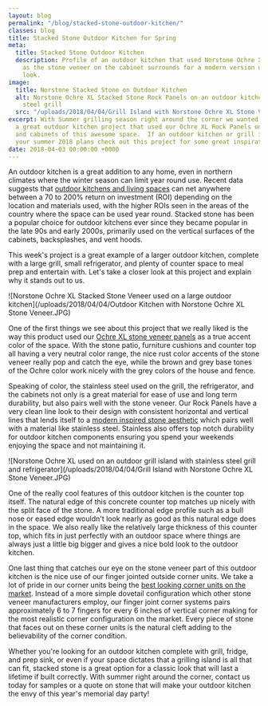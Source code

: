 ```yaml
---
layout: blog
permalink: "/blog/stacked-stone-outdoor-kitchen/"
classes: blog
title: Stacked Stone Outdoor Kitchen for Spring
meta:
  title: Stacked Stone Outdoor Kitchen
  description: Profile of an outdoor kitchen that used Norstone Ochre XL Rock Panels
    as the stone veneer on the cabinet surrounds for a modern version of a classic
    look.
image:
  title: Norstone Stacked Stone on Outdoor Kitchen
  alt: Norstone Ochre XL Stacked Stone Rock Panels on an outdoor kitchen with a stainless
    steel grill
  src: "/uploads/2018/04/04/Grill Island with Norstone Ochre XL Stone Veneer.JPG"
excerpt: With Summer grilling season right around the corner we wanted to showcase
  a great outdoor kitchen project that used our Ochre XL Rock Panels on  the base
  and cabinets of this awesome space.  If an outdoor kitchen or grill island is in
  your summer 2018 plans check out this project for some great inspiration!
date: 2018-04-03 00:00:00 +0000
---
```

An outdoor kitchen is a great addition to any home, even in northern climates where the winter season can limit year round use.  Recent data suggests that [outdoor kitchens and living spaces](https://www.norstoneusa.com/blog/natural-stone-patios-designing-norstone-series/) can net anywhere between a 70 to 200% return on investment (ROI) depending on the location and materials used, with the higher ROIs seen in the areas of the country where the space can be used year round.  Stacked stone has been a popular choice for outdoor kitchens ever since they became popular in the late 90s and early 2000s, primarily used on the vertical surfaces of the cabinets, backsplashes, and vent hoods.

This week's project is a great example of a larger outdoor kitchen, complete with a large grill, small refrigerator, and plenty of counter space to meal prep and entertain with.  Let's take a closer look at this project and explain why it stands out to us.

![Norstone Ochre XL Stacked Stone Veneer used on a large outdoor kitchen](/uploads/2018/04/04/Outdoor Kitchen with Norstone Ochre XL Stone Veneer.JPG)

One of the first things we see about this project that we really liked is the way this product used our [Ochre XL stone veneer panels](https://www.norstoneusa.com/products/thin-stone-veneer-panels/ochre/) as a true accent color of the space.  With the stone patio, furniture cushions and counter top all having a very neutral color range, the nice rust color accents of the stone veneer really pop and catch the eye, while the brown and grey base tones of the Ochre color work nicely with the grey colors of the house and fence.

Speaking of color, the stainless steel used on the grill, the refrigerator, and the cabinets not only is a great material for ease of use and long term durability, but also pairs well with the stone veneer.  Our Rock Panels have a very clean line look to their design with consistent horizontal and vertical lines that lends itself to a [modern inspired stone aesthetic](https://www.norstoneusa.com/blog/glass-steel-stone-for-modern-homes/) which pairs well with a material like stainless steel.  Stainless also offers top notch durability for outdoor kitchen components ensuring you spend your weekends enjoying the space and not maintaining it.

![Norstone Ochre XL used on an outdoor grill island with stainless steel grill and refrigerator](/uploads/2018/04/04/Grill Island with Norstone Ochre XL Stone Veneer.JPG)

One of the really cool features of this outdoor kitchen is the counter top itself.  The natural edge of this concrete counter top matches up nicely with the split face of the stone.  A more traditional edge profile such as a bull nose or eased edge wouldn't look nearly as good as this natural edge does in the space.  We also really like the relatively large thickness of this counter top, which fits in just perfectly with an outdoor space where things are always just a little big bigger and gives a nice bold look to the outdoor kitchen.

One last thing that catches our eye on the stone veneer part of this outdoor kitchen is the nice use of our finger jointed outside corner units.  We take a lot of pride in our corner units being the [best looking corner units on the market](https://www.norstoneusa.com/blog/miter-cut-vs-corner-unit/).  Instead of a more simple dovetail configuration which other stone veneer manufacturers employ, our finger joint corner systems pairs approximately 6 to 7 fingers for every 6 inches of vertical corner making for the most realistic corner configuration on the market.  Every piece of stone that faces out on these corner units is the natural cleft adding to the believability of the corner condition.

Whether you're looking for an outdoor kitchen complete with grill, fridge, and prep sink, or even if your space dictates that a grilling island is all that can fit, stacked stone is a great option for a classic look that will last a lifetime if built correctly.  With summer right around the corner, contact us today for samples or a quote on stone that will make your outdoor kitchen the envy of this year's memorial day party!
